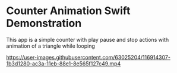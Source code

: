<h1>Counter Animation Swift Demonstration</h1>

<div>
This app is a simple counter with play pause and stop actions with animation of a triangle while looping
</div>


https://user-images.githubusercontent.com/63025204/116914307-1b3d1280-ac3a-11eb-88e1-8e565f127c49.mp4




